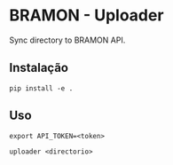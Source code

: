 # BRAMON - Uploader

Sync directory to BRAMON API.

## Instalação

```
pip install -e .
```

## Uso

```console
export API_TOKEN=<token>

uploader <directorio>
```
